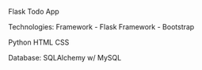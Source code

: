Flask Todo App

Technologies:
Framework - Flask
Framework - Bootstrap

Python
HTML
CSS

Database:
SQLAlchemy w/ MySQL
